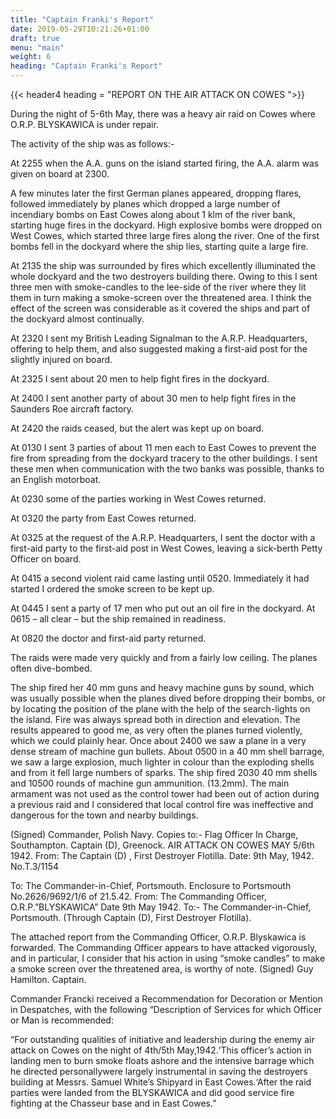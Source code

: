 ```yaml
---
title: "Captain Franki's Report"
date: 2019-05-29T10:21:26+01:00
draft: true
menu: "main"
weight: 6
heading: "Captain Franki's Report"
---
```


<!-- #### REPORT  ON THE  AIR  ATTACK  ON  COWES by the  COMMANDING  OFFICER -->
{{< header4 heading = "REPORT  ON THE  AIR  ATTACK  ON  COWES ">}}

 During the night of 5-6th May, there was a heavy air raid on Cowes where O.R.P. BLYSKAWICA is under repair.
 
The activity of the ship was as follows:-
 
At 2255 when the A.A. guns on the island started firing, the A.A. alarm was
given on board at 2300.

A few minutes later the first German planes appeared, dropping flares, followed
immediately by planes which dropped a large number of incendiary bombs on East
Cowes along about 1 klm of the river bank, starting huge fires in the dockyard.
High explosive bombs were dropped on West Cowes, which started three large fires
along the river.  One of the first bombs fell in the dockyard where the ship
lies, starting quite a large fire.

At 2135 the ship was surrounded by fires which excellently illuminated the whole
dockyard and the two destroyers building there.  Owing to this I sent three men
with smoke-candles to the lee-side of the river where they lit them in turn
making a smoke-screen over the threatened area.   I think the effect of the
screen was considerable as it covered the ships and part of the dockyard almost
continually.

At 2320 I sent my British Leading Signalman to the A.R.P. Headquarters, offering
to help them, and also suggested making a first-aid post for the slightly
injured on board.

At 2325 I sent about 20 men to help fight fires in the dockyard.

At 2400 I sent another party of about 30 men to help fight fires in the Saunders
Roe aircraft factory.

At 2420 the raids ceased, but the alert was kept up on board.

At 0130 I sent 3 parties of about 11 men each to East Cowes to prevent the fire
from spreading from the dockyard tracery to the other buildings.   I sent these
men when communication with the two banks was possible, thanks to an English
motorboat.

At 0230 some of the parties working in West Cowes returned.

At 0320 the party from East Cowes returned.

At 0325 at the request of the A.R.P. Headquarters, I sent the doctor with a
first-aid party to the first-aid post in West Cowes, leaving a sick-berth Petty
Officer on board.

At 0415 a second violent raid came lasting until 0520.   Immediately it had
started I ordered the smoke screen to be kept up.

At 0445 I sent a party of 17 men who put out an oil fire in the dockyard.
At 0615 – all clear – but the ship remained in readiness.

At 0820 the doctor and first-aid party returned.

The raids were made very quickly and from a fairly low ceiling.  The planes
often dive-bombed.

The ship fired her 40 mm guns and heavy machine guns by sound, which was usually
possible when the planes dived before dropping their bombs, or by locating the
position of the plane with the help of the search-lights on the island.   Fire
was always spread both in direction and elevation.   The results appeared to
good me, as very often the planes turned violently, which we could plainly hear.
Once about 2400 we saw a plane in a very dense stream of machine gun bullets.
About 0500 in a 40 mm shell barrage, we saw a large explosion, much lighter in
colour than the exploding shells and from it fell large numbers of sparks.
The ship fired  2030  40 mm  shells and  10500 rounds of machine gun ammunition.
(13.2mm).
The main armament was not used as the control tower had been out of action
during a previous raid and I considered that local control fire was ineffective
and dangerous for the town and nearby buildings.
 
(Signed)
Commander,  Polish Navy.
Copies to:-  Flag Officer In Charge, Southampton.
                     Captain (D),  Greenock.
AIR  ATTACK  ON  COWES  MAY  5/6th  1942.
From:  The  Captain  (D) , First Destroyer Flotilla.
Date:  9th May, 1942.                  No.T.3/1154

To:  The Commander-in-Chief, Portsmouth.
Enclosure to Portsmouth No.2626/9692/1/6 of 21.5.42.
From: The Commanding Officer, O.R.P.”BLYSKAWICA”
Date 9th May 1942.
To:- The Commander-in-Chief, Portsmouth. (Through Captain (D), First Destroyer
Flotilla).
 
The attached report from the Commanding Officer, O.R.P. Blyskawica is forwarded.
The Commanding Officer appears to have attacked vigorously, and in particular, I
consider that his action in using  “smoke candles” to make a smoke screen over the threatened area, is worthy of note.
(Signed) Guy Hamilton.
Captain.

Commander Francki received a Recommendation for Decoration or Mention in
Despatches, with the following “Description of Services for which Officer or Man
is recommended:

“For outstanding qualities of initiative and leadership during
the enemy air attack on Cowes on the night of 4th/5th May,1942.‘This officer’s
action in landing men to burn smoke floats ashore and the intensive barrage
which he directed personallywere largely instrumental in saving the destroyers
building at Messrs. Samuel White’s  Shipyard in East Cowes.‘After the raid
parties were landed from the BLYSKAWICA and did good service fire fighting at
the Chasseur base and in East Cowes.”